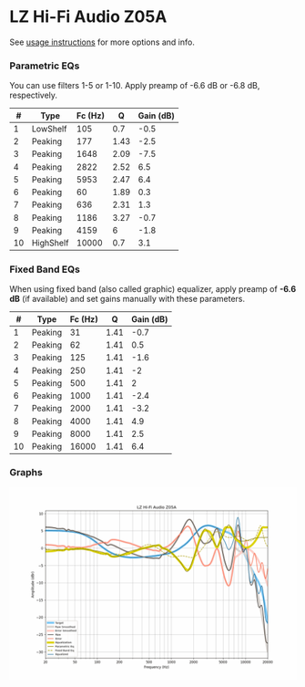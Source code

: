 # LZ Hi-Fi Audio Z05A
See [usage instructions](https://github.com/jaakkopasanen/AutoEq#usage) for more options and info.

### Parametric EQs
You can use filters 1-5 or 1-10. Apply preamp of -6.6 dB or -6.8 dB, respectively.

|   # | Type      |   Fc (Hz) |    Q |   Gain (dB) |
|-----|-----------|-----------|------|-------------|
|   1 | LowShelf  |       105 | 0.7  |        -0.5 |
|   2 | Peaking   |       177 | 1.43 |        -2.5 |
|   3 | Peaking   |      1648 | 2.09 |        -7.5 |
|   4 | Peaking   |      2822 | 2.52 |         6.5 |
|   5 | Peaking   |      5953 | 2.47 |         6.4 |
|   6 | Peaking   |        60 | 1.89 |         0.3 |
|   7 | Peaking   |       636 | 2.31 |         1.3 |
|   8 | Peaking   |      1186 | 3.27 |        -0.7 |
|   9 | Peaking   |      4159 | 6    |        -1.8 |
|  10 | HighShelf |     10000 | 0.7  |         3.1 |

### Fixed Band EQs
When using fixed band (also called graphic) equalizer, apply preamp of **-6.6 dB** (if available) and set gains manually with these parameters.

|   # | Type    |   Fc (Hz) |    Q |   Gain (dB) |
|-----|---------|-----------|------|-------------|
|   1 | Peaking |        31 | 1.41 |        -0.7 |
|   2 | Peaking |        62 | 1.41 |         0.5 |
|   3 | Peaking |       125 | 1.41 |        -1.6 |
|   4 | Peaking |       250 | 1.41 |        -2   |
|   5 | Peaking |       500 | 1.41 |         2   |
|   6 | Peaking |      1000 | 1.41 |        -2.4 |
|   7 | Peaking |      2000 | 1.41 |        -3.2 |
|   8 | Peaking |      4000 | 1.41 |         4.9 |
|   9 | Peaking |      8000 | 1.41 |         2.5 |
|  10 | Peaking |     16000 | 1.41 |         6.4 |

### Graphs
![](./LZ%20Hi-Fi%20Audio%20Z05A.png)
